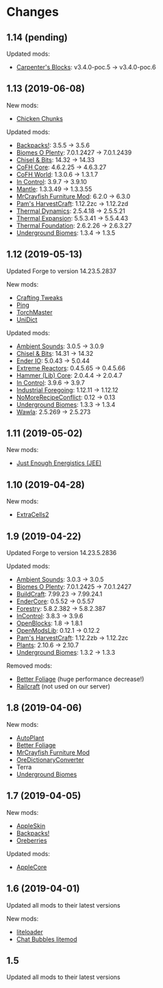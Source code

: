# Changes

## 1.14 (pending)

Updated mods:
- [Carpenter's Blocks](https://www.carpentersblocks.com): v3.4.0-poc.5 -> v3.4.0-poc.6

## 1.13 (2019-06-08)

New mods:
- [Chicken Chunks](https://www.curseforge.com/minecraft/mc-mods/chicken-chunks-1-8)

Updated mods:
- [Backpacks!](https://www.curseforge.com/minecraft/mc-mods/backpacks): 3.5.5 -> 3.5.6
- [Biomes O Plenty](https://www.curseforge.com/minecraft/mc-mods/biomes-o-plenty): 7.0.1.2427 -> 7.0.1.2439
- [Chisel & Bits](https://www.curseforge.com/minecraft/mc-mods/chisels-bits): 14.32 -> 14.33
- [CoFH Core](https://www.curseforge.com/minecraft/mc-mods/cofh-core): 4.6.2.25 -> 4.6.3.27
- [CoFH World](https://www.curseforge.com/minecraft/mc-mods/cofh-world): 1.3.0.6 -> 1.3.1.7
- [In Control](https://www.curseforge.com/minecraft/mc-mods/in-control): 3.9.7 -> 3.9.10
- [Mantle](https://www.curseforge.com/minecraft/mc-mods/mantle): 1.3.3.49 -> 1.3.3.55
- [MrCrayfish Furniture Mod](https://mrcrayfish.com/mods?id=cfm): 6.2.0 -> 6.3.0
- [Pam's HarvestCraft](https://www.curseforge.com/minecraft/mc-mods/pams-harvestcraft): 1.12.2zc -> 1.12.2zd
- [Thermal Dynamics](https://www.curseforge.com/minecraft/mc-mods/thermal-dynamics): 2.5.4.18 -> 2.5.5.21
- [Thermal Expansion](https://www.curseforge.com/minecraft/mc-mods/thermal-expansion): 5.5.3.41 -> 5.5.4.43
- [Thermal Foundation](https://www.curseforge.com/minecraft/mc-mods/thermal-foundation): 2.6.2.26 -> 2.6.3.27
- [Underground Biomes](https://www.curseforge.com/minecraft/mc-mods/underground-biomes): 1.3.4 -> 1.3.5

## 1.12 (2019-05-13)

Updated Forge to version 14.23.5.2837

New mods:
- [Crafting Tweaks](https://www.curseforge.com/minecraft/mc-mods/crafting-tweaks)
- [Ping](https://www.curseforge.com/minecraft/mc-mods/ping)
- [TorchMaster](https://www.curseforge.com/minecraft/mc-mods/torchmaster)
- [UniDict](https://www.curseforge.com/minecraft/mc-mods/unidict)

Updated mods:
- [Ambient Sounds](https://www.curseforge.com/minecraft/mc-mods/ambientsounds): 3.0.5 -> 3.0.9
- [Chisel & Bits](https://www.curseforge.com/minecraft/mc-mods/chisels-bits): 14.31 -> 14.32
- [Ender IO](https://www.curseforge.com/minecraft/mc-mods/ender-io): 5.0.43 -> 5.0.44
- [Extreme Reactors](https://www.curseforge.com/minecraft/mc-mods/extreme-reactors): 0.4.5.65 -> 0.4.5.66
- [Hammer (Lib) Core](https://www.curseforge.com/minecraft/mc-mods/hammer-lib): 2.0.4.4 -> 2.0.4.7
- [In Control](https://www.curseforge.com/minecraft/mc-mods/in-control): 3.9.6 -> 3.9.7
- [Industrial Foregoing](https://www.curseforge.com/minecraft/mc-mods/industrial-foregoing): 1.12.11 -> 1.12.12
- [NoMoreRecipeConflict](https://www.curseforge.com/minecraft/mc-mods/stimmedcow-nomorerecipeconflict): 0.12 -> 0.13
- [Underground Biomes](https://www.curseforge.com/minecraft/mc-mods/underground-biomes): 1.3.3 -> 1.3.4
- [Wawla](https://www.curseforge.com/minecraft/mc-mods/wawla-what-are-we-looking-at): 2.5.269 -> 2.5.273

## 1.11 (2019-05-02)

New mods:
- [Just Enough Energistics (JEE)](https://www.curseforge.com/minecraft/mc-mods/just-enough-energistics-jee)

## 1.10 (2019-04-28)

New mods:
- [ExtraCells2](https://www.curseforge.com/minecraft/mc-mods/extracells2)

## 1.9 (2019-04-22)

Updated Forge to version 14.23.5.2836

Updated mods:
- [Ambient Sounds](https://www.curseforge.com/minecraft/mc-mods/ambientsounds): 3.0.3 -> 3.0.5
- [Biomes O Plenty](https://www.curseforge.com/minecraft/mc-mods/biomes-o-plenty): 7.0.1.2425 -> 7.0.1.2427
- [BuildCraft](https://www.curseforge.com/minecraft/mc-mods/buildcraft): 7.99.23 -> 7.99.24.1
- [EnderCore](https://www.curseforge.com/minecraft/mc-mods/endercore): 0.5.52 -> 0.5.57
- [Forestry](https://www.curseforge.com/minecraft/mc-mods/forestry): 5.8.2.382 -> 5.8.2.387
- [InControl](https://www.curseforge.com/minecraft/mc-mods/in-control): 3.8.3 -> 3.9.6
- [OpenBlocks](https://www.curseforge.com/minecraft/mc-mods/openblocks): 1.8 -> 1.8.1
- [OpenModsLib](https://www.curseforge.com/minecraft/mc-mods/openmodslib): 0.12.1 -> 0.12.2
- [Pam's HarvestCraft](https://www.curseforge.com/minecraft/mc-mods/pams-harvestcraft): 1.12.2zb -> 1.12.2zc
- [Plants](https://www.curseforge.com/minecraft/mc-mods/plants): 2.10.6 -> 2.10.7
- [Underground Biomes](https://www.curseforge.com/minecraft/mc-mods/underground-biomes): 1.3.2 -> 1.3.3

Removed mods:
- [Better Foliage](https://www.curseforge.com/minecraft/mc-mods/better-foliage) (huge performance decrease!)
- [Railcraft](https://www.curseforge.com/minecraft/mc-mods/railcraft) (not used on our server)

## 1.8 (2019-04-06)

New mods:
- [AutoPlant](https://www.curseforge.com/minecraft/mc-mods/autoplant)
- [Better Foliage](https://www.curseforge.com/minecraft/mc-mods/better-foliage)
- [MrCrayfish Furniture Mod](https://mrcrayfish.com/mods?id=cfm)
- [OreDictionaryConverter](https://www.curseforge.com/minecraft/mc-mods/oredictionaryconverter)
- Terra
- [Underground Biomes](https://www.curseforge.com/minecraft/mc-mods/underground-biomes)

## 1.7 (2019-04-05)

New mods:
- [AppleSkin](https://www.curseforge.com/minecraft/mc-mods/appleskin)
- [Backpacks!](https://www.curseforge.com/minecraft/mc-mods/backpacks)
- [Oreberries](https://www.curseforge.com/minecraft/mc-mods/oreberries)

Updated mods:
- [AppleCore](https://www.curseforge.com/minecraft/mc-mods/applecore)

## 1.6 (2019-04-01)

Updated all mods to their latest versions

New mods:
- [liteloader](https://www.liteloader.com)
- [Chat Bubbles litemod](https://www.curseforge.com/minecraft/mc-mods/chat-bubbles)

## 1.5

Updated all mods to their latest versions